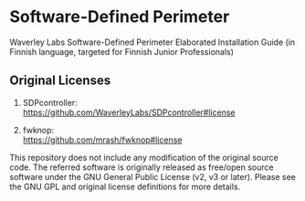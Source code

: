 # Software-Defined Perimeter
Waverley Labs Software-Defined Perimeter Elaborated Installation Guide (in Finnish language, targeted for Finnish Junior Professionals)

## Original Licenses

1) SDPcontroller:  
https://github.com/WaverleyLabs/SDPcontroller#license

2) fwknop:  
https://github.com/mrash/fwknop#license

This repository does not include any modification of the original source code. The referred software is originally released as free/open source software under the GNU General Public License (v2, v3 or later). Please see the GNU GPL and original license definitions for more details.
